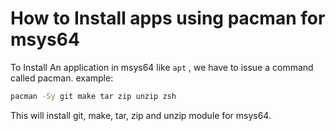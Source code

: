 # How to Install apps using pacman for msys64

To Install An application in msys64 like  `apt` , we have to issue a command called pacman.
example:

```sh
pacman -Sy git make tar zip unzip zsh
```

This will install git, make, tar, zip and unzip module for msys64.